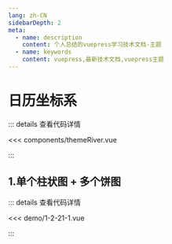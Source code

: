 ```yaml
---
lang: zh-CN
sidebarDepth: 2
meta:
  - name: description
    content: 个人总结的vuepress学习技术文档-主题
  - name: keywords
    content: vuepress,最新技术文档,vuepress主题
---
```


# 日历坐标系

::: details 查看代码详情

<<< components/themeRiver.vue

:::

## 1.单个柱状图 + 多个饼图

  <Container url="https://zhoubichuan.com/resume/?1-2-21-1.vue" />

::: details 查看代码详情

<<< demo/1-2-21-1.vue

:::
